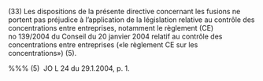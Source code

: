 (33) Les dispositions de la présente directive concernant les fusions ne portent pas préjudice à l’application de la législation relative au contrôle des concentrations entre entreprises, notamment le règlement (CE) no 139/2004 du Conseil du 20 janvier 2004 relatif au contrôle des concentrations entre entreprises («le règlement CE sur les concentrations») (5).

%%% (5)  JO L 24 du 29.1.2004, p. 1.